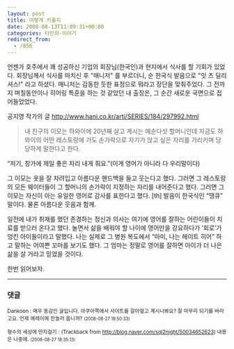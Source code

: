 ```yaml
---
layout: post
title: 어떻게 키울지
date: 2008-08-13T11:09:31+00:00
categories: 타인의-이야기
redirect_from:
  - /856
---
```


<style><!--

td { font-family: "굴림"; font-size: 12px; color: #333333;}

--></style><script type="text/javascript" language="javascript">// <![CDATA[

function resize_image(a) {

//

}

// ]]></script>

언젠가 호주에서 꽤 성공하신 기업의 회장님(한국인)과 현지에서 식사를 할 기회가 있었다. 회장님께서 식사를 마치신 후 "매니저" 를 부르더니, 순 한국식 발음으로 "잇 츠 딜리셔스!" 라고 하셨다. 매니저는 감동한 듯한 표정으로 뭐라고 장단을 맞춰주었다. 그 전까지 며칠동안이나 히어링 특훈을 하는 것 같았던 내 출장은, 그 순간 새로운 국면으로 접어들었었다.

공지영 작가의 글 <a href="http://www.hani.co.kr/arti/SERIES/184/297992.html" target="_blank">http://www.hani.co.kr/arti/SERIES/184/297992.html</a>

> 내 친구의 이모는 하와이에 20년째 살고 계시는 예순다섯 할머니인데 지금도 하와이의 어떤 레스토랑에 가도 손가락으로 자기가 앉고 싶은 자리를 가리키며 당당하게 말한다고 한다.

“저기, 창가에 제일 좋은 자리 내게 줘요.”(이게 영어가 아니라 다 우리말이다)

그 이모는 옷을 잘 차려입고 아름다운 핸드백을 들고 웃는다고 했다. 그러면 그 레스토랑의 모든 웨이터들이 그 할머니의 손가락이 지정하는 자리를 내어준다고 했다. 그러면 그 이모는 자신이 아는 유일한 영어로 감사를 표한다고 했다. [th] 발음이 한국식인 “땡큐” 말이다. 물론 아름다운 웃음과 함께.

일전에 내가 취재를 했던 존경하는 정신과 의사는 여기에 영어를 잘하는 어린이들이 치료를 받으러 온다고 했다. 놀면서 삶을 배워야 할 나이에 영어만을 강요하다가 ‘회로’가 엉킨 아이들이라고 말했다. 나는 실제로 그 병원 복도에서 “마미, 나는 헤이트 히어” 하고 말하는 어여쁜 꼬마를 보기도 했다. 그 엄마는 정말로 영어를 잘하면 아이가 더 나은 삶을 살 거라고 믿었을 것이다.

한번 읽어보자.

* * *

### 댓글



<!--- cmt:1163 --->
<!--- mail: --->
<!--- parent:0 --->

<small class=comment>Dankoon : 매우 동감인 글입니다. 아쿠아쪽에서 사이트를 갈아엎고 계시나봐요? 잘 마무리 되기를 바라고요. 언제 에레이에 안놀러 옵니까? <small>(2008-08-27 18:50:33)</small></small>


<!--- cmt:1164 --->
<!--- mail: --->
<!--- parent:0 --->

<small class=comment>형수의 세상에 딴지걸기 : <!-- ping:1164 ---> (Trackback from <a href='http://blog.naver.com/sql2night/50034652623'>http://blog.naver.com/sql2night/50034652623</a>) 내용은 나중에. <small>(2008-08-27 18:35:13)</small></small>

